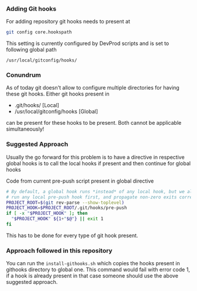 ### Adding Git hooks

For adding repository git hooks needs to present at

```bash
git config core.hookspath
```

This setting is currently configured by DevProd scripts and is set to
following global path

```
/usr/local/gitconfig/hooks/
```

### Conundrum

As of today git doesn't allow to configure multiple directories for
having these git hooks. Either git hooks present in

* .git/hooks/<Here> [Local]
* /usr/local/gitconfig/hooks [Global]

can be present for these hooks to be present. Both cannot be applicable simultaneously!

### Suggested Approach

Usually the go forward for this problem is to have a directive in respective
global hooks is to call the local hooks if present and then continue for global hooks

Code from current pre-push script present in global directive
```bash
# By default, a global hook runs *instead* of any local hook, but we also want to
# run any local pre-push hook first, and propagate non-zero exits correctly:
PROJECT_ROOT=$(git rev-parse --show-toplevel)
PROJECT_HOOK=$PROJECT_ROOT/.git/hooks/pre-push
if [ -x "$PROJECT_HOOK" ]; then
  "$PROJECT_HOOK" ${1+"$@"} || exit 1
fi
```

This has to be done for every type of git hook present.


### Approach followed in this repository

You can run the `install-githooks.sh` which copies the hooks present in githooks directory to global one. This command would fail with error code 1, if a hook
is already present in that case someone should use the above suggested approach.
